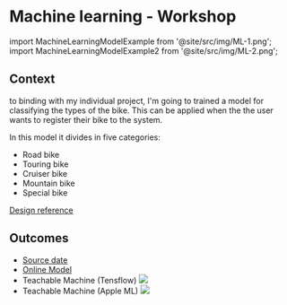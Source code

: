 # Machine learning - Workshop

import MachineLearningModelExample from '@site/src/img/ML-1.png';
import MachineLearningModelExample2 from '@site/src/img/ML-2.png';

## Context

to binding with my individual project, I'm going to trained a model for classifying the types of the bike.
This can be applied when the the user wants to register their bike to the system.

In this model it divides in five categories:

- Road bike
- Touring bike
- Cruiser bike
- Mountain bike
- Special bike

[<u>Design reference</u>](./LF-Relisation.md)

## Outcomes

- [<u>Source date</u>](/assets/bike.zip)
- [<u>Online Model</u>](https://teachablemachine.withgoogle.com/models/Si_qu0lH4/)
- Teachable Machine (Tensflow)
  <img src={MachineLearningModelExample}/>
- Teachable Machine (Apple ML)
  <img src={MachineLearningModelExample2}/>
